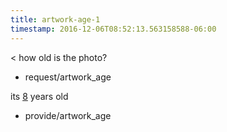 ```yaml
---
title: artwork-age-1
timestamp: 2016-12-06T08:52:13.563158588-06:00
---
```


< how old is the photo?
* request/artwork_age

its [8](number/artwork#age) years old
* provide/artwork_age
